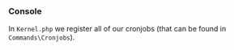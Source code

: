 ### Console

In `Kernel.php` we register all of our cronjobs (that can be found in `Commands\Cronjobs`).